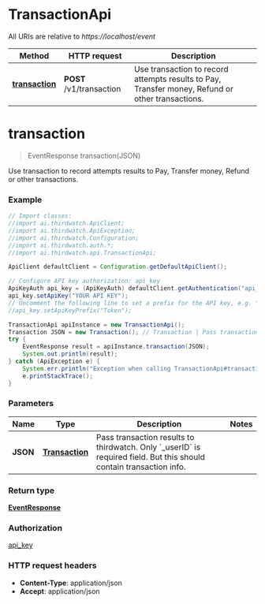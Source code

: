 # TransactionApi

All URIs are relative to *https://localhost/event*

Method | HTTP request | Description
------------- | ------------- | -------------
[**transaction**](TransactionApi.md#transaction) | **POST** /v1/transaction | Use transaction to record attempts results to Pay, Transfer money, Refund or other transactions.


<a name="transaction"></a>
# **transaction**
> EventResponse transaction(JSON)

Use transaction to record attempts results to Pay, Transfer money, Refund or other transactions.

### Example
```java
// Import classes:
//import ai.thirdwatch.ApiClient;
//import ai.thirdwatch.ApiException;
//import ai.thirdwatch.Configuration;
//import ai.thirdwatch.auth.*;
//import ai.thirdwatch.api.TransactionApi;

ApiClient defaultClient = Configuration.getDefaultApiClient();

// Configure API key authorization: api_key
ApiKeyAuth api_key = (ApiKeyAuth) defaultClient.getAuthentication("api_key");
api_key.setApiKey("YOUR API KEY");
// Uncomment the following line to set a prefix for the API key, e.g. "Token" (defaults to null)
//api_key.setApiKeyPrefix("Token");

TransactionApi apiInstance = new TransactionApi();
Transaction JSON = new Transaction(); // Transaction | Pass transaction results to thirdwatch. Only `_userID` is required field. But this should contain transaction info.
try {
    EventResponse result = apiInstance.transaction(JSON);
    System.out.println(result);
} catch (ApiException e) {
    System.err.println("Exception when calling TransactionApi#transaction");
    e.printStackTrace();
}
```

### Parameters

Name | Type | Description  | Notes
------------- | ------------- | ------------- | -------------
 **JSON** | [**Transaction**](Transaction.md)| Pass transaction results to thirdwatch. Only &#x60;_userID&#x60; is required field. But this should contain transaction info. |

### Return type

[**EventResponse**](EventResponse.md)

### Authorization

[api_key](../README.md#api_key)

### HTTP request headers

 - **Content-Type**: application/json
 - **Accept**: application/json

